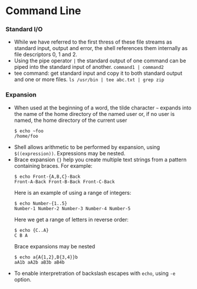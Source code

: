 Command Line
============

### Standard I/O

* While we have referred to the first thress of these file streams as standard input, output and error, the shell references them internally as file descriptors 0, 1 and 2.
* Using the pipe operator `|` the standard output of one command can be piped into the standard input of another.
    `command1 | command2`
* tee command: get standard input and copy it to both standard output and one or more files.
    `ls /usr/bin | tee abc.txt | grep zip`

### Expansion

* When used at the beginning of a word, the tilde character `~` expands into the name of the home directory of the named user or, if no user is named, the home directory of the current user
    ```
    $ echo ~foo
    /home/foo
    ```
* Shell allows arithmetic to be performed by expansion, using `$((expression))`. Expressions may be nested.
* Brace expansion `{}` help you create multiple text strings from a pattern containing braces. For example:
    ```
    $ echo Front-{A,B,C}-Back
    Front-A-Back Front-B-Back Front-C-Back
    ```
  Here is an example of using a range of integers:
    ```
    $ echo Number-{1..5}
    Number-1 Number-2 Number-3 Number-4 Number-5
    ```
  Here we get a range of letters in reverse order:
    ```
    $ echo {C..A}
    C B A
    ```
  Brace expansions may be nested
    ```
    $ echo a{A{1,2},B{3,4}}b
    aA1b aA2b aB3b aB4b
    ```
* To enable interpretration of backslash escapes with `echo`, using `-e` option.

